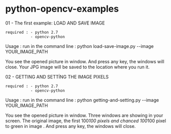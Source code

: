 # python-opencv-examples


01 - The first example: LOAD AND SAVE IMAGE 

    required : - python 2.7 
               - opencv-python
               
Usage : run in the command line : python load-save-image.py --image YOUR_IMAGE_PATH

You see the opened picture in window. And press any key, the windows will close. Your JPG image will be saved to the location where you run it.

02 - GETTING AND SETTİNG THE IMAGE PIXELS 

    required : - python 2.7 
               - opencv-python
               
Usage : run in the command line : python getting-and-setting.py --image YOUR_IMAGE_PATH

You see the opened picture in window. Three windows are showing in your screen. The original image, the first 100*100 pixels and chanced 100*100 pixel to green in image . And press any key, the windows will close.
